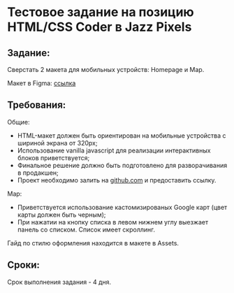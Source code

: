 # Тестовое задание на позицию HTML/CSS Coder в Jazz Pixels

## Задание:

Сверстать 2 макета для мобильных устройств: Homepage и Map.

Макет в Figma: [ссылка](https://www.figma.com/file/SgwqLnvgmIi7qwwLAVvxDA/%D0%A2%D0%B5%D1%81%D1%82%D0%BE%D0%B2%D0%BE%D0%B5-%D0%B7%D0%B0%D0%B4%D0%B0%D0%BD%D0%B8%D0%B5?node-id=1%3A425) 

## Требования:

Общие:

- HTML-макет должен быть ориентирован на мобильные устройства с шириной экрана от 320px;
- Использование vanilla javascript для реализации интерактивных блоков приветствуется;
- Финальное решение должно быть подготовлено для разворачивания в продакшен;
- Проект необходимо залить на [github.com](http://github.com) и предоставить ссылку.

Map:

- Приветствуется использование кастомизированых Google карт (цвет карты должен быть черным);
- При нажатии на кнопку списка в левом нижнем углу выезжает панель со списком. Список имеет скроллинг.

Гайд по стилю оформления находится в макете в Assets.

## Сроки:

Срок выполнения задания - 4 дня.
